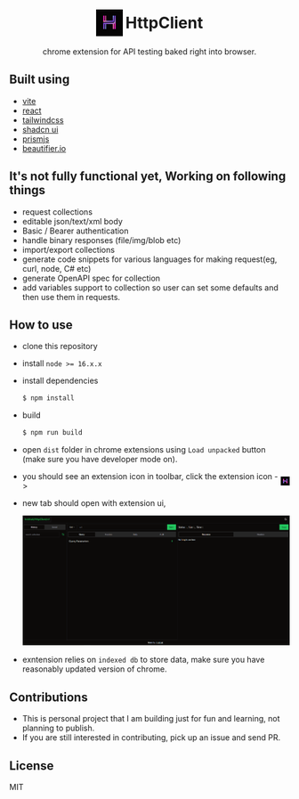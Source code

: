<h1 style="display:flex; align-items:center; gap:5px; justify-content:center;">
    <img style="display:block" src="./public/icons/icon48.png">
    <span style="display:block">HttpClient</span>
</h1>

<p style="text-align:center">chrome extension for API testing baked right into browser.</p>

## Built using

- [vite](https://vitejs.dev/)
- [react](https://react.dev/)
- [tailwindcss](https://tailwindcss.com/)
- [shadcn ui](https://ui.shadcn.com/)
- [prismjs](https://prismjs.com/)
- [beautifier.io](https://beautifier.io/)

## It's not fully functional yet, Working on following things

- request collections
- editable json/text/xml body
- Basic / Bearer authentication
- handle binary responses (file/img/blob etc)
- import/export collections
- generate code snippets for various languages for making request(eg, curl, node, C# etc)
- generate OpenAPI spec for collection
- add variables support to collection so user can set some defaults and then use them in requests.

## How to use

- clone this repository

- install `node >= 16.x.x`

- install dependencies

  ```bash
  $ npm install
  ```

- build
  ```bash
  $ npm run build
  ```
- open `dist` folder in chrome extensions using `Load unpacked` button (make sure you have developer mode on).

- <p style="display:flex; align-items:center; gap:3px;">
   <span style="display:block"> you should see an extension icon in toolbar, click the extension icon -> </span>
   <img style="display:block" src="./public/icons/icon16.png">
  </p>

- new tab should open with extension ui,
  <p>
    <img src="./public/ui.PNG" />
  </p>

- exntension relies on `indexed db` to store data, make sure you have reasonably updated version of chrome.

## Contributions

- This is personal project that I am building just for fun and learning, not planning to publish.
- If you are still interested in contributing, pick up an issue and send PR.

## License

MIT
